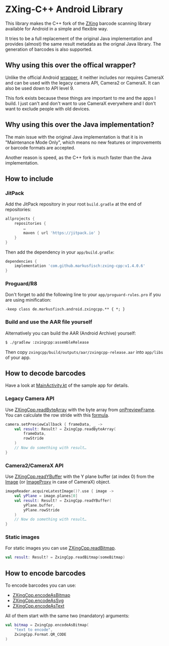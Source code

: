 # ZXing-C++ Android Library

This library makes the C++ fork of the
[ZXing](https://github.com/zxing/zxing) barcode scanning library
available for Android in a simple and flexible way.

It tries to be a full replacement of the original Java implementation and
provides (almost) the same result metadata as the orignal Java library.
The generation of barcodes is also supported.

## Why using this over the offical wrapper?

Unlike the official Android
[wrapper](https://github.com/nu-book/zxing-cpp/tree/master/wrappers/android),
it neither includes nor requires CameraX and can be used with the legacy
camera API, Camera2 or CameraX. It can also be used down to API level 9.

This fork exists because these things are important to me and the apps
I build. I just can't and don't want to use CameraX everywhere and I
don't want to exclude people with old devices.

## Why using this over the Java implementation?

The main issue with the original Java implementation is that it is in
"Maintenance Mode Only", which means no new features or improvements
or barcode formats are accepted.

Another reason is speed, as the C++ fork is much faster than the Java
implementation.

## How to include

### JitPack

Add the JitPack repository in your root `build.gradle` at the end of
repositories:

```groovy
allprojects {
	repositories {
		…
		maven { url 'https://jitpack.io' }
	}
}
```

Then add the dependency in your `app/build.gradle`:

```groovy
dependencies {
	implementation 'com.github.markusfisch:zxing-cpp:v1.4.0.6'
}
```

### Proguard/R8

Don't forget to add the following line to your `app/proguard-rules.pro` if
you are using minification:

```
-keep class de.markusfisch.android.zxingcpp.** { *; }
```

### Build and use the AAR file yourself

Alternatively you can build the AAR (Android Archive) yourself:

```sh
$ ./gradlew :zxingcpp:assembleRelease
```

Then copy `zxingcpp/build/outputs/aar/zxingcpp-release.aar` into
`app/libs` of your app.

## How to decode barcodes

Have a look at [MainActivity.kt](app/src/main/java/com/example/zxingcppdemo/MainActivity.kt)
of the sample app for details.

### Legacy Camera API

Use [ZXingCpp.readByteArray][zxingcpp] with the byte array from
[onPreviewFrame][onPreviewFrame].
You can calculate the row stride with this [formula][rowStride].

```kotlin
camera.setPreviewCallback { frameData, _ ->
	val result: Result? = ZxingCpp.readByteArray(
		frameData,
		rowStride
	)
	// Now do something with result…
}
```

### Camera2/CameraX API

Use [ZXingCpp.readYBuffer][zxingcpp] with the Y plane buffer (at index 0)
from the [Image][image] (or [ImageProxy][imageProxy] in case of CameraX)
object.

```kotlin
imageReader.acquireLatestImage()?.use { image ->
	val yPlane = image.planes[0]
	val result: Result? = ZxingCpp.readYBuffer(
		yPlane.buffer,
		yPlane.rowStride
	)
	// Now do something with result…
}
```

### Static images

For static images you can use [ZXingCpp.readBitmap][zxingcpp].

```kotlin
val result: Result? = ZxingCpp.readBitmap(someBitmap)
```

## How to encode barcodes

To encode barcodes you can use:

* [ZXingCpp.encodeAsBitmap][zxingcpp]
* [ZXingCpp.encodeAsSvg][zxingcpp]
* [ZXingCpp.encodeAsText][zxingcpp]

All of them start with the same two (mandatory) arguments:

```kotlin
val bitmap = ZxingCpp.encodeAsBitmap(
	"text to encode",
	ZxingCpp.Format.QR_CODE
)
```

[zxingcpp]: zxingcpp/src/main/java/de/markusfisch/android/zxingcpp/ZxingCpp.kt
[onPreviewFrame]: https://developer.android.com/reference/android/hardware/Camera.PreviewCallback#onPreviewFrame(byte[],%20android.hardware.Camera)
[rowStride]: https://developer.android.com/reference/android/hardware/Camera.Parameters#setPreviewFormat(int)
[image]: https://developer.android.com/reference/android/media/Image
[imageProxy]: https://developer.android.com/reference/androidx/camera/core/ImageProxy
